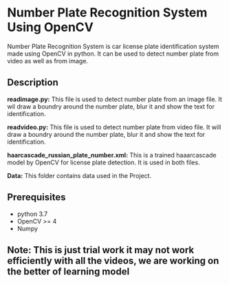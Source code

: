# Number Plate Recognition System Using OpenCV

Number Plate Recognition System is car license plate identification system made using OpenCV in python. It can be used to detect number plate from video as well as from image.

## Description

**readimage.py:** This file is used to detect number plate from an image file. It wil draw a boundry around the number plate, blur it and show the text for identification.

**readvideo.py:** This file is used to detect number plate from video file. It will draw a boundry around the number plate, blur it and show the text for identification.

**haarcascade_russian_plate_number.xml:** This is a trained haaarcascade model by OpenCV for license plate detection. It is used in both files.

**Data:** This folder contains data used in the Project.

## Prerequisites

* python 3.7
* OpenCV >= 4
* Numpy

## Note: This is just trial work it may not work efficiently with all the videos, we are working on the better of learning model

